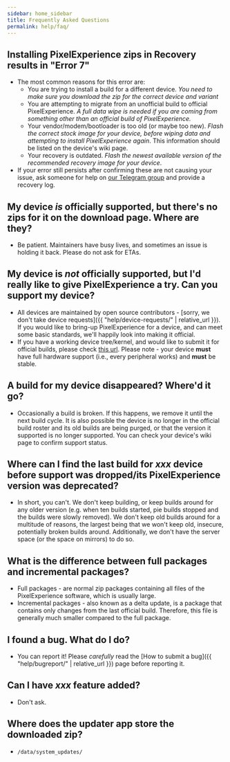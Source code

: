 ```yaml
---
sidebar: home_sidebar
title: Frequently Asked Questions
permalink: help/faq/
---
```


## Installing PixelExperience zips in Recovery results in "Error 7"
 - The most common reasons for this error are:
   - You are trying to install a build for a different device. _You need to make sure you download the zip for the correct device *and* variant_
   - You are attempting to migrate from an unofficial build to official PixelExperience. _A full data wipe is needed if you are coming from something other than an official build of PixelExperience._
   - Your vendor/modem/bootloader is too old (or maybe too new). _Flash the correct stock image for your device, before wiping data and attempting to install PixelExperience again_. This information should be listed on the device's wiki page.
   - Your recovery is outdated. _Flash the newest available version of the recommended recovery image for your device_.
 - If your error still persists after confirming these are not causing your issue, ask someone for help on [our Telegram group](https://t.me/pixelexperiencechat) and provide a recovery log.

## My device _is_ officially supported, but there's no zips for it on the download page. Where are they?
 - Be patient. Maintainers have busy lives, and sometimes an issue is holding it back. Please do not ask for ETAs.

## My device is _not_ officially supported, but I'd really like to give PixelExperience a try. Can you support my device?
 - All devices are maintained by open source contributors - [sorry, we don't take device requests]({{ "help/device-requests/" | relative_url }}). If you would like to bring-up PixelExperience for a device, and can meet some basic standards, we'll happily look into making it official.
 - If you have a working device tree/kernel, and would like to submit it for official builds, please check [this url](https://github.com/PixelExperience/official_devices/blob/master/README.md). Please note - your device **must** have full hardware support (i.e., every peripheral works) and **must** be stable.

## A build for my device disappeared? Where'd it go?
 - Occasionally a build is broken. If this happens, we remove it until the next build cycle. It is also possible the device is no longer in the official build roster and its old builds are being purged, or that the version it supported is no longer supported. You can check your device's wiki page to confirm support status.

## Where can I find the last build for _xxx_ device before support was dropped/its PixelExperience version was deprecated?
 - In short, you can't. We don't keep building, or keep builds around for any older version (e.g. when ten builds started, pie builds stopped and the builds were slowly removed). We don't keep old builds around for a multitude of reasons, the largest being that we won't keep old, insecure, potentially broken builds around. Additionally, we don't have the server space (or the space on mirrors) to do so.

## What is the difference between full packages and incremental packages?
 - Full packages - are normal zip packages containing all files of the PixelExperience software, which is usually large.
 - Incremental packages - also known as a delta update, is a package that contains only changes from the last official build. Therefore, this file is generally much smaller compared to the full package.

## I found a bug. What do I do?
 - You can report it! Please _carefully_ read the [How to submit a bug]({{ "help/bugreport/" | relative_url }}) page before reporting it.

## Can I have _xxx_ feature added?
 - Don't ask.

## Where does the updater app store the downloaded zip?
 - `/data/system_updates/`
